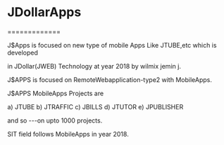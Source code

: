 # JDollarApps
=============

J$Apps is focused on new type of mobile Apps Like JTUBE,etc which is developed

in JDollar(JWEB) Technology at year 2018 by wilmix jemin j.

J$APPS   is   focused  on  RemoteWebapplication-type2  with MobileApps.

J$APPS  MobileApps Projects  are

a) JTUBE
b) JTRAFFIC
c) JBILLS
d) JTUTOR
e) JPUBLISHER

and  so ---on  upto  1000 projects.

SIT  field  follows  MobileApps  in year  2018.


